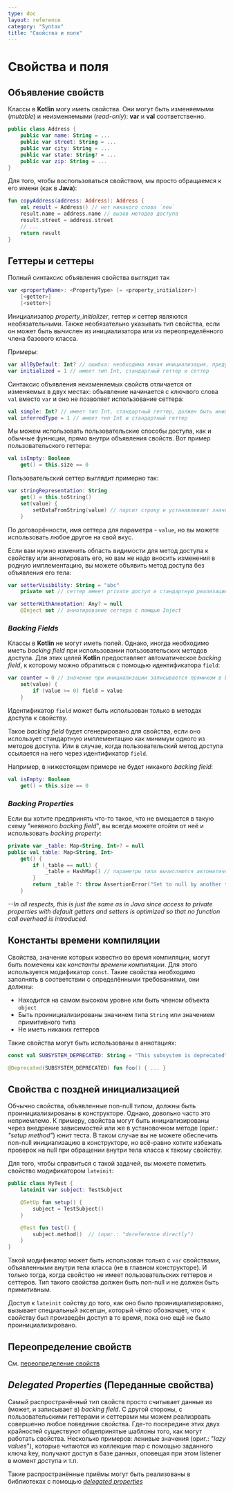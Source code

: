 ```yaml
---
type: doc
layout: reference
category: "Syntax"
title: "Свойства и поля"
---
```


<!--# Properties and Fields-->
# Свойства и поля

<!--## Declaring Properties-->
## Объявление свойств

<!--Classes in Kotlin can have properties.
These can be declared as mutable, using the *var*{: .keyword } keyword or read-only using the *val*{: .keyword } keyword.-->
Классы в <b>Kotlin</b> могу иметь свойства. Они могут быть изменяемыми (_mutable_) и неизменяемыми (_read-only_): **var** и **val** соответственно.

``` kotlin
public class Address { 
    public var name: String = ...
    public var street: String = ...
    public var city: String = ...
    public var state: String? = ...
    public var zip: String = ...
}
```

<!--To use a property, we simply refer to it by name, as if it were a field in Java:-->
Для того, чтобы воспользоваться свойством, мы просто обращаемся к его имени (как в <b>Java</b>):

``` kotlin
fun copyAddress(address: Address): Address {
    val result = Address() // нет никакого слова `new`
    result.name = address.name // вызов методов доступа
    result.street = address.street
    // ...
    return result
}
```

<!--## Getters and Setters-->
## Геттеры и сеттеры

<!--The full syntax for declaring a property is-->
Полный синтаксис объявления свойства выглядит так

``` kotlin
var <propertyName>: <PropertyType> [= <property_initializer>]
    [<getter>]
    [<setter>]
```

<!--The initializer, getter and setter are optional. Property type is optional if it can be inferred from the initializer or from the base class member being overridden.-->
Инициализатор _property_initializer_, геттер и сеттер являются необязательными. Также необязательно указывать тип свойства, если он может быть вычислен из инициализатора или из переопределённого члена базового класса.

<!--Examples:-->
Примеры:

``` kotlin
var allByDefault: Int? // ошибка: необходима явная инициализация, предусмотрены стандартные геттер и сеттер
var initialized = 1 // имеет тип Int, стандартный геттер и сеттер
```

<!--The full syntax of a read-only property declaration differs from a mutable one in two ways: it starts with `val` instead of `var` and does not allow a setter:-->
Синтаксис объявления неизменяемых свойств отличается от изменяемых в двух местах: объявление начинается с ключвого слова `val` вместо `var` и оно не позволяет использование сеттера:

``` kotlin
val simple: Int? // имеет тип Int, стандартный геттер, должен быть инициализирован в конструкторе
val inferredType = 1 // имеет тип Int и стандартный геттер
```

<!--We can write custom accessors, very much like ordinary functions, right inside a property declaration. Here's an example of a custom getter:-->
Мы можем использовать пользовательские способы доступа, как и обычные фуннкции, прямо внутри объявления свойств. Вот пример пользовательского геттера:

``` kotlin
val isEmpty: Boolean
    get() = this.size == 0
```

<!--A custom setter looks like this:-->
Пользовательский сеттер выглядит примерно так:

``` kotlin
var stringRepresentation: String
    get() = this.toString()
    set(value) {
        setDataFromString(value) // парсит строку и устанавливает значения для других свойств
    }
```

<!--By convention, the name of the setter parameter is `value`, but you can choose a different name if you prefer.-->
По договорённости, имя сеттера для параметра - `value`, но вы можете использовать любое другое на свой вкус.

<!--If you need to change the visibility of an accessor or to annotate it, but don't need to change the default implementation,
you can define the accessor without defining its body:-->
Если вам нужно изменить область видимости для метод доступа к свойству или аннотировать его, но вам не надо вносить изменения в родную имплементацию, вы можете объявить метод доступа без объявления его тела:

``` kotlin
var setterVisibility: String = "abc"
    private set // сеттер имеет private доступ и стандартную реализацию

var setterWithAnnotation: Any? = null
    @Inject set // аннотирование сеттера с помщью Inject
```

### _Backing Fields_

<!--Classes in Kotlin cannot have fields. However, sometimes it is necessary to have a backing field when using custom accessors. For these purposes, Kotlin provides
an automatic backing field which can be accessed using the `field` identifier:-->
Классы в <b>Kotlin</b> не могут иметь полей. Однако, иногда необходимо иметь _backing field_ при использовании пользовательских методов доступа. Для этих целей <b>Kotlin</b> предоставляет автоматическое _backing field_, к которому можно обратиться с помощью идентификатора `field`:

``` kotlin
var counter = 0 // значение при инициализации записывается прямиком в backing field
    set(value) {
        if (value >= 0) field = value
    }
```

<!--The `field` identifier can only be used in the accessors of the property.-->
Идентификатор `field` может быть использован только в методах доступа к свойству.

<!--A backing field will be generated for a property if it uses the default implementation of at least one of the accessors, or if a custom accessor references it through the `field` identifier.-->
Такое _backing field_ будет сгенерировано для свойства, если оно использует стандартную имплементацию как минимум одного из методов доступа. Или в случае, когда пользовательский метод доступа ссылается на него через идентификатор `field`.

<!--For example, in the following case there will be no backing field:-->
Например, в нижестоящем примере не будет никакого _backing field_:

``` kotlin
val isEmpty: Boolean
    get() = this.size == 0
```

### _Backing Properties_

<!--If you want to do something that does not fit into this "implicit backing field" scheme, you can always fall back to having a *backing property*:-->
Если вы хотите предпринять что-то такое, что не вмещается в такую схему "неявного _backing field_", вы всегда можете отойти от неё и использовать _backing property_:

``` kotlin
private var _table: Map<String, Int>? = null
public val table: Map<String, Int>
    get() {
        if (_table == null) {
            _table = HashMap() // параметры типа вычисляются автоматически (ориг.: "Type parameters are inferred")
        }
        return _table ?: throw AssertionError("Set to null by another thread")
    }
```

_--In all respects, this is just the same as in Java since access to private properties with default getters and setters is optimized so that no function call overhead is introduced._
<!--Во всех отношениях, такой подход является ничем иным, как доступом к закрытым свойствам с стандартными геттерами и сеттерами, который мы использовали в  <b>Java</b>. Так как он был оптимизирован, отпала необходимость вызова-->

<!--## Compile-Time Constants-->
## Константы времени компиляции

<!--Properties the value of which is known at compile time can be marked as _compile time constants_ using the `const` modifier.
Such properties need to fulfil the following requirements:-->
Свойства, значение которых известно во время компиляции, могут быть помечены как _константы времени компиляции_. Для этого используется модификатор `const`. Такие свойства необходимо заполнять в соответствии с определёнными требованиями, они должны:

  * Находится на самом высоком уровне или быть членом объекта `object`  
  * Быть проинициализированы значинем типа `String` или значением примитивного типа
  * Не иметь никаких геттеров

<!--Such properties can be used in annotations:-->
Такие свойства могут быть использованы в аннотациях:

``` kotlin
const val SUBSYSTEM_DEPRECATED: String = "This subsystem is deprecated"

@Deprecated(SUBSYSTEM_DEPRECATED) fun foo() { ... }
```


<!--## Late-Initialized Properties-->
## Свойства с поздней инициализацией

<!--Normally, properties declared as having a non-null type must be initialized in the constructor.
However, fairly often this is not convenient. For example, properties can be initialized through dependency injection,
or in the setup method of a unit test. In this case, you cannot supply a non-null initializer in the constructor,
but you still want to avoid null checks when referencing the property inside the body of a class.-->
Обчычно свойства, объявленные non-null типом, должны быть проинициализированы в конструкторе. Однако, довольно часто это неприемлемо. К примеру, свойства могут быть инициализированы через внедрение зависимостей или же в установочном методе (ориг.: _"setup method"_) юнит 
теста. В таком случае вы не можете обеспечить non-null инициализацию в конструкторе, но всё-равно хотите избежать проверок на null при обращении внутри тела класса к такому свойству. 

<!--To handle this case, you can mark the property with the `lateinit` modifier:-->
Для того, чтобы справиться с такой задачей, вы можете пометить свойство модификатором `lateinit`:

``` kotlin
public class MyTest {
    lateinit var subject: TestSubject

    @SetUp fun setup() {
        subject = TestSubject()
    }

    @Test fun test() {
        subject.method()  // (ориг.: "dereference directly")
    }
}
```

<!--The modifier can only be used on `var` properties declared inside the body of a class (not in the primary constructor), and only
when the property does not have a custom getter or setter. The type of the property must be non-null, and it must not be
a primitive type.-->
Такой модификатор может быть использован только с `var` свойствами, объявленными внутри тела класса (не в главном конструкторе). И только тогда, когда свойство не имеет пользовательских геттеров и сеттеров. Тип такого свойства должен быть non-null и не должен быть примитивным.

<!--Accessing a `lateinit` property before it has been initialized throws a special exception that clearly identifies the property
being accessed and the fact that it hasn't been initialized.-->
Доступ к `lateinit` сойству до того, как оно было проинициализировано, вызывает специальный эксепшн, который чётко обозначает, что к свойству был произведён доступ в то время, пока оно ещё не было проинициализировано.

<!--## Overriding Properties-->
## Переопределение свойств

См. [переопределение свойств](http://kotlinlang.org/docs/reference/classes.html#overriding-properties)

<!--## Delegated Properties-->
## _Delegated Properties_ (Переданные свойства)
  
<!--The most common kind of properties simply reads from (and maybe writes to) a backing field. 
On the other hand, with custom getters and setters one can implement any behaviour of a property.
Somewhere in between, there are certain common patterns of how a property may work. A few examples: lazy values,
reading from a map by a given key, accessing a database, notifying listener on access, etc.-->
Самый распространённый тип свойств просто считывает данные из (может, и записывает в) _backing field_.
С другой стороны, с пользовательскими геттерами и сеттерами мы можем реализрвать совершенно любое поведение свойства.
Где-то посередине этих двух крайностей существуют общепринятые шаблоны того, как могут работать свойства. Несколько примеров:
ленивые значения (ориг.: "_lazy values_"), которые читаются из коллекции map c помощью заданного ключа key, получают доступ в базе данных, оповещая при этом listener в момент доступа и т.п.


<!--Such common behaviours can be implemented as libraries using [_delegated properties_](delegated-properties.html).-->
Такие распространённые приёмы могут быть реализованы в библиотеках с помощью [_delegated properties_](http://kotlinlang.org/docs/reference/delegated-properties.html)
